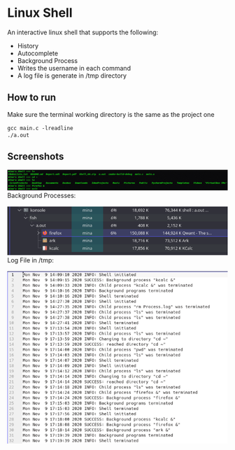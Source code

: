 # Linux Shell
An interactive linux shell that supports the following:
* History
* Autocomplete
* Background Process
* Writes the username in each command
* A log file is generate in /tmp directory

## How to run
Make sure the terminal working directory is the same as the project one
```shell
gcc main.c -lreadline
./a.out
```
## Screenshots
![Screenshot_1](Screenshot_1.png?raw=true)<br /> 
Background Processes:<br /> <br /> 
![Screenshot_2](Screenshot_2.png?raw=true)<br /> 
Log File in /tmp:<br /> <br /> 
![Screenshot_3](Screenshot_3.png?raw=true)<br /> 
